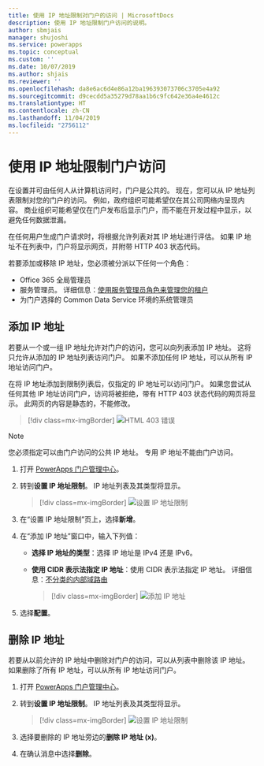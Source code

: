 ```yaml
---
title: 使用 IP 地址限制对门户的访问 | MicrosoftDocs
description: 使用 IP 地址限制门户访问的说明。
author: sbmjais
manager: shujoshi
ms.service: powerapps
ms.topic: conceptual
ms.custom: ''
ms.date: 10/07/2019
ms.author: shjais
ms.reviewer: ''
ms.openlocfilehash: da8e6ac6d4e86a12ba196393073706c3705e4a92
ms.sourcegitcommit: d9cecdd5a35279d78aa1b6c9fc642e36a4e4612c
ms.translationtype: HT
ms.contentlocale: zh-CN
ms.lasthandoff: 11/04/2019
ms.locfileid: "2756112"
---
```

# <a name="restrict-portal-access-by-ip-address"></a>使用 IP 地址限制门户访问

在设置并可由任何人从计算机访问时，门户是公共的。 现在，您可以从 IP 地址列表限制对您的门户的访问。 例如，政府组织可能希望仅在其公司网络内呈现内容。 商业组织可能希望仅在门户发布后显示门户，而不能在开发过程中显示，以避免任何数据泄漏。

在任何用户生成门户请求时，将根据允许列表对其 IP 地址进行评估。 如果 IP 地址不在列表中，门户将显示网页，并附带 HTTP 403 状态代码。

若要添加或移除 IP 地址，您必须被分派以下任何一个角色：
- Office 365 全局管理员 
-  服务管理员。 详细信息：[使用服务管理员角色来管理您的租户](https://technet.microsoft.com/library/mt793847.aspx)  
- 为门户选择的 Common Data Service 环境的系统管理员

## <a name="add-an-ip-address"></a>添加 IP 地址

若要从一个或一组 IP 地址允许对门户的访问，您可以向列表添加 IP 地址。 这将只允许从添加的 IP 地址列表访问门户。 如果不添加任何 IP 地址，可以从所有 IP 地址访问门户。

在将 IP 地址添加到限制列表后，仅指定的 IP 地址可以访问门户。 如果您尝试从任何其他 IP 地址访问门户，访问将被拒绝，带有 HTTP 403 状态代码的网页将显示。 此网页的内容是静态的，不能修改。

> [!div class=mx-imgBorder]
> ![HTML 403 错误](../media/ip-address-page-error.png "HTML 403 错误")  

> [!NOTE]
> 您必须指定可以由门户访问的公共 IP 地址。 专用 IP 地址不能由门户访问。

1.  打开 [PowerApps 门户管理中心](admin-overview.md)。

2.  转到**设置 IP 地址限制**。 IP 地址列表及其类型将显示。

    > [!div class=mx-imgBorder]
    > ![设置 IP 地址限制](../media/set-up-ip-address-restrict.png "设置 IP 地址限制")

3.  在“设置 IP 地址限制”页上，选择**新增**。

4.  在“添加 IP 地址”窗口中，输入下列值：

    - **选择 IP 地址的类型**：选择 IP 地址是 IPv4 还是 IPv6。

    - **使用 CIDR 表示法指定 IP 地址**：使用 CIDR 表示法指定 IP 地址。 详细信息：[不分类的内部域路由](https://en.wikipedia.org/wiki/Classless_Inter-Domain_Routing)

      > [!div class=mx-imgBorder]
      > ![添加 IP 地址](../media/add-ip-address.png "添加 IP 地址")    

5.  选择**配置**。

## <a name="remove-an-ip-address"></a>删除 IP 地址

若要从以前允许的 IP 地址中删除对门户的访问，可以从列表中删除该 IP 地址。 如果删除了所有 IP 地址，可以从所有 IP 地址访问门户。

1.  打开 [PowerApps 门户管理中心](admin-overview.md)。

2.  转到**设置 IP 地址限制**。 IP 地址列表及其类型将显示。

    > [!div class=mx-imgBorder]
    > ![设置 IP 地址限制](../media/set-up-ip-address-restrict.png "设置 IP 地址限制")

3.  选择要删除的 IP 地址旁边的**删除 IP 地址 (x)**。

4.  在确认消息中选择**删除**。

